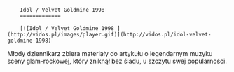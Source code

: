 
        Idol / Velvet Goldmine 1998 
        =============
        
        [![Idol / Velvet Goldmine 1998 ](http://vidos.pl/images/player.gif)](http://vidos.pl/idol-velvet-goldmine-1998)
        
        
 Młody dziennikarz zbiera materiały do artykułu o legendarnym muzyku sceny glam-rockowej, który zniknął bez śladu, u szczytu swej popularności.
    